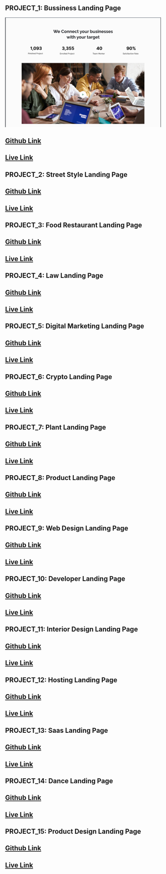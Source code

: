 ## PROJECT_1: Bussiness Landing Page

![Bussiness Landing Page](./Images/BusinesslandingPage.png)

## [Github Link](https://github.com/abhishek7329sharma/bussiness_landing_page)

## [Live Link](https://12-abhishek-business-landing-page.netlify.app/)

## PROJECT_2: Street Style Landing Page

## [Github Link](https://github.com/abhishek7329sharma/Street_Style_Landing_Page)

## [Live Link](https://01-abhishek-street-landing-page.netlify.app/)

## PROJECT_3: Food Restaurant Landing Page

## [Github Link](https://github.com/abhishek7329sharma/Food_Resturant_Home_page)

## [Live Link](https://02-abhishek-food-resturant-landing-page.netlify.app/)

## PROJECT_4: Law Landing Page

## [Github Link](https://github.com/abhishek7329sharma/Law_Home_Page)

## [Live Link](https://03-abhishek-law-landing-page.netlify.app/)

## PROJECT_5: Digital Marketing Landing Page

## [Github Link](https://github.com/abhishek7329sharma/Digital_Marketing_Home_Page)

## [Live Link](https://08-abhishek-digitial-marketing-landing-page.netlify.app/)

## PROJECT_6: Crypto Landing Page

## [Github Link](https://github.com/abhishek7329sharma/crypto_landing_page)

## [Live Link](https://05-abhishek-crypto-landing-page.netlify.app/)

## PROJECT_7: Plant Landing Page

## [Github Link](https://github.com/abhishek7329sharma/plant_home_page)

## [Live Link](https://06-plant-landing-page.netlify.app/)

## PROJECT_8: Product Landing Page

## [Github Link](https://github.com/abhishek7329sharma/product_landing_page)

## [Live Link](https://07-abhishek-product-landing-page.netlify.app/)

## PROJECT_9: Web Design Landing Page

## [Github Link](https://github.com/abhishek7329sharma/web_desig_landing_page)

## [Live Link](https://04-abhishek-webpage-landing-page.netlify.app/)

## PROJECT_10: Developer Landing Page

## [Github Link](https://github.com/abhishek7329sharma/developer-landing-page)

## [Live Link](https://09-developer-landing-page.netlify.app/)

## PROJECT_11: Interior Design Landing Page

## [Github Link](https://github.com/abhishek7329sharma/interior_design_landing_page)

## [Live Link](https://10-abhishek-interior-landing-page.netlify.app/)

## PROJECT_12: Hosting Landing Page

## [Github Link](https://github.com/abhishek7329sharma/hosting-landing-page)

## [Live Link](https://11-abhishek-hosting-landing-page.netlify.app/)

## PROJECT_13: Saas Landing Page

## [Github Link](https://github.com/abhishek7329sharma/saas_landing_page)

## [Live Link](https://13-abhishek-saas-landing-page.netlify.app/)
## PROJECT_14: Dance Landing Page

## [Github Link](https://github.com/abhishek7329sharma/dance_landing_page)

## [Live Link](https://14-abhishek-dance-landing-page.netlify.app/)

## PROJECT_15: Product Design Landing Page

## [Github Link](https://github.com/abhishek7329sharma/product_design_landing_page)

## [Live Link](https://15-product-design.netlify.app/)
